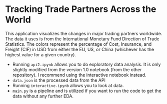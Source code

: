 # Tracking Trade Partners Across the World

This application visualizes the changes in major trading partners worldwide. The data it uses is from the International Monetary Fund Direction of Trade Statistics. The colors represent the percentage of Cost, Insurance, and Freight (CIF) in USD from either the EU, US, or China (whichever has the highest value for a given country).

- Running `api2.ipynb` allows you to do exploratory data analysis. It is only slightly modified from the version 1.0 notebook (from the other repository). I recommend using the interactive notebook instead.
- `data.json` is the processed data from the API
- Running `interactive.ipynb` allows you to look at data.
- `main.py` is a pipeline and is utilized if you want to run the code to get the data without any further EDA.
